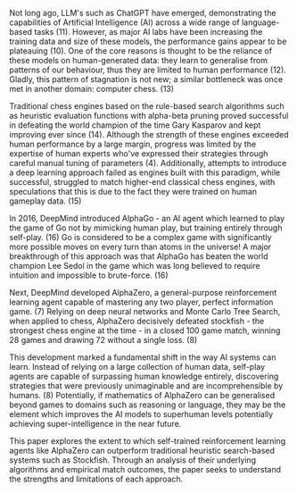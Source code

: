 Not long ago, LLM's such as ChatGPT have emerged, demonstrating the capabilities of Artificial Intelligence (AI) across a wide range of language-based tasks (11). However, as major AI labs have been increasing the training data and size of these models, the performance gains appear to be plateauing (10). One of the core reasons is thought to be the reliance of these models on human-generated data: they learn to generalise from patterns of our behaviour, thus they are limited to human performance (12). Gladly, this pattern of stagnation is not new; a similar bottleneck was once met in another domain: computer chess. (13)

Traditional chess engines based on the rule-based search algorithms such as heuristic evaluation functions with alpha-beta pruning proved successful in defeating the world champion of the time Gary Kasparov and kept improving ever since (14). Although the strength of these engines exceeded human performance by a large margin, progress was limited by the expertise of human experts who've expressed their strategies through careful manual tuning of parameters (4). Additionally, attempts to introduce a deep learning approach failed as engines built with this paradigm, while successful, struggled to match higher-end classical chess engines, with speculations that this is due to the fact they were trained on human gameplay data. (15)

In 2016, DeepMind introduced AlphaGo - an AI agent which learned to play the game of Go not by mimicking human play, but training entirely through self-play. (16) Go is considered to be a complex game with significantly more possible moves on every turn than atoms in the universe! A major breakthrough of this approach was that AlphaGo has beaten the world champion Lee Sedol in the game which was long believed to require intuition and impossible to brute-force. (16)

Next, DeepMind developed AlphaZero, a general-purpose reinforcement learning agent capable of mastering any two player, perfect information game. (7) Relying on deep neural networks and Monte Carlo Tree Search, when applied to chess, AlphaZero decisively defeated stockfish - the strongest chess engine at the time - in a closed 100 game match, winning 28 games and drawing 72 without a single loss. (8)

This development marked a fundamental shift in the way AI systems can learn. Instead of relying on a large collection of human data, self-play agents are capable of surpassing human knowledge entirely, discovering strategies that were previously unimaginable and are incomprehensible by humans. (8) Potentially, if mathematics of AlphaZero can be generalised beyond games to domains such as reasoning or language, they may be the element which improves the AI models to superhuman levels potentially achieving super-intelligence in the near future.

This paper explores the extent to which self-trained reinforcement learning agents like AlphaZero can outperform traditional heuristic search-based systems such as Stockfish. Through an analysis of their underlying algorithms and empirical match outcomes, the paper seeks to understand the strengths and limitations of each approach.